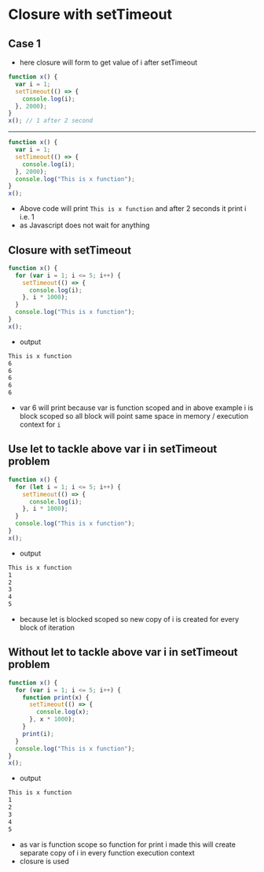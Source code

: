 # Closure with setTimeout

## Case 1

- here closure will form to get value of i after setTimeout

```js
function x() {
  var i = 1;
  setTimeout(() => {
    console.log(i);
  }, 2000);
}
x(); // 1 after 2 second
```

---

```js
function x() {
  var i = 1;
  setTimeout(() => {
    console.log(i);
  }, 2000);
  console.log("This is x function");
}
x();
```

- Above code will print `This is x function` and after 2 seconds it print i i.e. 1
- as Javascript does not wait for anything

## Closure with setTimeout

```js
function x() {
  for (var i = 1; i <= 5; i++) {
    setTimeout(() => {
      console.log(i);
    }, i * 1000);
  }
  console.log("This is x function");
}
x();
```

- output

```bash
This is x function
6
6
6
6
6
```

- var 6 will print because var is function scoped and in above example i is block scoped so all block will point same space in memory / execution context for `i`

## Use let to tackle above var i in setTimeout problem

```js
function x() {
  for (let i = 1; i <= 5; i++) {
    setTimeout(() => {
      console.log(i);
    }, i * 1000);
  }
  console.log("This is x function");
}
x();
```

- output

```bash
This is x function
1
2
3
4
5
```

- because let is blocked scoped so new copy of i is created for every block of iteration

## Without let to tackle above var i in setTimeout problem

```js
function x() {
  for (var i = 1; i <= 5; i++) {
    function print(x) {
      setTimeout(() => {
        console.log(x);
      }, x * 1000);
    }
    print(i);
  }
  console.log("This is x function");
}
x();
```

- output

```bash
This is x function
1
2
3
4
5
```

- as var is function scope so function for print i made this will create separate copy of i in every function execution context
- closure is used
